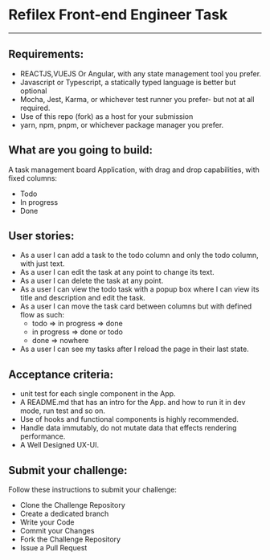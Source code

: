 # Refilex Front-end Engineer Task
---

## Requirements:

- REACTJS,VUEJS Or Angular, with any state management tool you prefer.
- Javascript or Typescript, a statically typed language is better but optional
- Mocha, Jest, Karma, or whichever test runner you prefer- but not at all required.
- Use of this repo (fork) as a host for your submission
- yarn, npm, pnpm, or whichever package manager you prefer.


## What are you going to build:

A task management board Application, with drag and drop capabilities, with fixed columns:
- Todo
- In progress
- Done


## User stories:

- As a user I can add a task to the todo column and only the todo column, with just text.
- As a user I can edit the task at any point to change its text.
- As a user I can delete the task at any point.
- As a user I can view the todo task with a popup box where I can view its title and description and edit the task.
- As a user I can move the task card between columns but with defined flow as such:
  - todo => in progress => done
  - in progress => done or todo
  - done => nowhere
- As a user I can see my tasks after I reload the page in their last state. 


## Acceptance criteria:

- unit test for each single component in the App.
- A README.md that has an intro for the App. and how to run it in dev mode, run test and so on.
- Use of hooks and functional components is highly recommended.
- Handle data immutably, do not mutate data that effects rendering performance.
- A Well Designed UX-UI.


## Submit your challenge:

Follow these instructions to submit your challenge:

- Clone the Challenge Repository
- Create a dedicated branch
- Write your Code
- Commit your Changes
- Fork the Challenge Repository
- Issue a Pull Request
